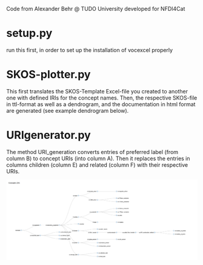 Code from Alexander Behr @ TUDO University developed for NFDI4Cat

# setup.py
run this first, in order to set up the installation of vocexcel properly

# SKOS-plotter.py
This first translates the SKOS-Template Excel-file you created to another one with defined IRIs for the concept names.
Then, the respective SKOS-file in ttl-format as well as a dendrogram, and the documentation in html format are generated (see example dendrogram below).

# URIgenerator.py
The method URI_generation converts entries of preferred label (from column B) to concept URIs (into column A). Then it replaces the entries in columns children (column E) and related (column F) with their respective URIs.

![dendrogram](image/dendro.png?raw=true "example dendrogram from CFI-Device.xlsx")